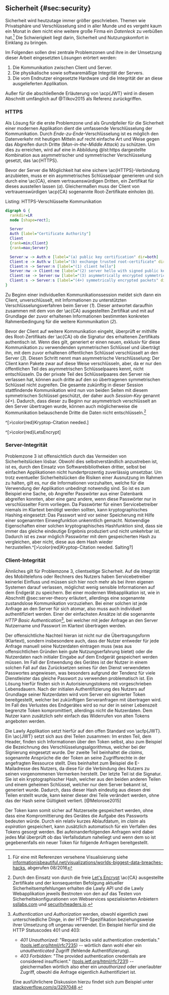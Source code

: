 ## Sicherheit {#sec:security}
Sicherheit wird heutzutage immer größer geschrieben. Themen wie Privatsphäre und Verschlüsselung sind in aller Munde und es vergeht kaum ein Monat in dem nicht eine weitere große Firma ein *Datenleck* zu verbüßen hat.[^justanotherbreach] Die Schwierigkeit liegt darin, Sicherheit und Nutzungskomfort in Einklang zu bringen.

[^justanotherbreach]: Für eine mit Referenzen versehene Visualisierung siehe [informationisbeautiful.net/visualizations/worlds-biggest-data-breaches-hacks](http://www.informationisbeautiful.net/visualizations/worlds-biggest-data-breaches-hacks), abgerufen 08/2016

Im Folgenden sollen drei zentrale Problemzonen und ihre in der Umsetzung dieser Arbeit eingesetzten Lösungen erörtert werden:

  1. Die Kommunikation zwischen Client und Server.
  2. Die physikalische sowie softwaremäßige Integrität der Servers.
  3. Die vom Endnutzer eingesetzte Hardware und die Integrität der an diese ausgelieferten Applikation.

Außer für die abschließende Erläuterung von \acp{JWT} wird in diesem Abschnitt umfänglich auf @Tilkov2015 als Referenz zurückgriffen.

### HTTPS
Als Lösung für die erste Problemzone und als Grundpfeiler für die Sicherheit einer modernen Applikation dient die umfassende Verschlüsselung der Kommunikation. Durch *Ende-zu-Ende*-Verschlüsselung ist es möglich den Datenverkehr mit heutigen Mitteln auf recht einfache Art und Weise gegen das Abgreifen durch Dritte (*Man-in-the-Middle Attack*) zu schützen. Um dies zu erreichen, wird auf eine in Abbildung @lst:https dargestellte Kombination aus asymmetrischer und symmetrischer Verschlüsselung gesetzt, das \ac{HTTPS}.

Bevor der Server die Möglichkeit hat eine sichere \ac{HTTPS}-Verbindung anzubieten, muss er ein asymmetrisches Schlüsselpaar generieren und sich durch eine \ac{CA}, einem vertrauenswürdigen Dritten, ein Zertifikat für dieses ausstellen lassen (*a*). Gleichermaßen muss der Client von vertrauenswürdigen \acp{CA} sogenannte Root-Zertifikate einholen (*b*).

Listing: HTTPS-Verschlüsselte Kommunikation

```{.dot #lst:https}
digraph G {
  rankdir=LR
  node [shape=rect];

  Server
  Auth [label="Certificate Authority"]
  Client
  {rank=min;Client}
  {rank=max;Server}

  Server:w -> Auth:e [label="(a) public key certification" dir=both]
  Client:e -> Auth:w [label="(b) exchange trusted root-certificate" dir=both]
  Client:n -> Server:n [label="(1) client hello"]
  Server:nw -> Client:ne [label="(2) server hello with signed public key"]
  Client:se -> Server:sw [label="(3) asymmetrically encrypted symmetric key"]
  Client:s -> Server:s [label="(4+) symmetrically encrypted packets" dir=both]
}
```

Zu Beginn einer individuellen Kommunikationssession meldet sich dann ein Client, unverschlüsselt, mit Informationen zu unterstützten Verschlüsselungsverfahren beim Server (*1*). Dieser antwortet daraufhin zusammen mit dem von der \ac{CA} ausgestellten Zertifikat und mit auf Grundlage der zuvor erhaltenen Informationen bestimmten konkreten Rahmenbedingung für die weitere Kommunikation (*2*).

Bevor der Client auf weitere Kommunikation eingeht, überprüft er mithilfe des Root-Zertifikats der \ac{CA} ob die Signatur des erhaltenen Zertifikats authentisch ist. Wenn dies gilt, generiert er einen neuen, exklusiv für diese Kommunikation zu verwendenden symmetrischen Schlüssel und überträgt ihn, mit dem zuvor erhaltenen öffentlichen Schlüssel verschlüsselt an den Server (*3*). Diesen Schritt nennt man asymmetrische Verschlüsselung: Der Client kann Pakete zwar auf diese Weise verschlüsseln, aber, da er nur den öffentlichen Teil des asymmetrischen Schlüsselpaares kennt, nicht entschlüsseln. Da der private Teil des Schlüsselpaares den Server nie verlassen hat, können auch dritte auf den so übertragenen symmetrischen Schlüssel nicht zugreifen. Die gesamte zukünftig in dieser Session stattfindende Kommunikation wird nun von beiden Seiten mit diesem symmetrischen Schlüssel geschützt, der daher auch *Session-Key* genannt (*4+*). Dadurch, dass dieser zu Beginn nur asymmetrisch verschlüsselt an den Server übertragen wurde, können auch möglicherweise die Kommunikation belauschende Dritte die Daten nicht entschlüsseln.[^As]

^[>\color{red}Kryptop-Citation needed.]

^[>\color{red}LetsEncrypt]



### Server-Integrität
Problemzone 3 ist offensichtlich durch das Vermeiden von Sicherheitslücken lösbar. Obwohl dies selbstverständlich anzustreben ist, ist es, durch den Einsatz von Softwarebibliotheken dritter, selbst bei einfachen Applikationen nicht hundertprozentig zuverlässig umsetzbar. Um trotz eventueller Sicherheitslücken die Risiken einer Ausnutzung im Rahmen zu halten, gilt es, nur die Informationen vorzuhalten, welche für die Verwendung der Applikation unbedingt notwendig sind. So ist es zum Beispiel eine Sache, ob Angreifer Passwörter aus einer Datenbank abgreifen konnten, aber eine ganz andere, wenn diese Passwörter nur in verschlüsselter Form vorliegen. Da Passwörter für einen Servicebetreiber niemals im Klartext benötigt werden sollten, kann kryptographisches Hashing eingesetzt: Das Passwort wird vor seiner Speicherung mit Hilfe einer sogenannten Einwegfunktion unkenntlich gemacht. Notwendige Eigenschaften einer solchen kryptographisches Hashfunktion sind, dass sie immer das gleiche eindeutige Ergebnis produziert und nicht umkehrbar ist. Dadurch ist es zwar möglich Passwörter mit dem gespeicherten Hash zu vergleichen, aber nicht, diese aus dem Hash wieder herzustellen.^[>\color{red}Kryptop-Citation needed. Salting?]



### Client-Integrität
Ähnliches gilt für Problemzone 3, clientseitige Sicherheit. Auf die Integrität des Mobiltelefons oder Rechners des Nutzers haben Servicebetreiber keinerlei Einfluss und müssen sich hier noch mehr als bei ihren eigenen Systemen darauf verlassen, möglichst wenig sensible Informationen auf dem Endgerät zu speichern. Bei einer modernen Webapplikation ist, wie in Abschnitt @sec:server-theory erläutert, allerdings eine sogenannte zustandslose Kommunikation vorzuziehen. Bei einer solchen ist jede Anfrage an den Server für sich atomar, also muss auch individuell authentifiziert werden. Einer der einfachsten Ansätze ist die sogenannte *HTTP Basic Authentication*[^authentorization], bei welcher mit jeder Anfrage an den Server Nutzername und Passwort im Klartext übertragen werden. <!--[@Richardson2007]--><!--, s. 239--><!-- https://tools.ietf.org/html/rfc1945#section-11.1 -->

Der offensichtliche Nachteil hieran ist nicht nur die Übertragungsform (Klartext), sondern insbesondere auch, dass der Nutzer entweder für jede Anfrage manuell seine Nutzerdaten eintragen muss (was aus offensichtlichen Gründen kein gute Nutzungserfahrung bietet) oder die Nutzerdaten nach initialer Eingabe auf dem Endgerät gespeichert werden müssen. Im Fall der Entwendung des Gerätes ist der Nutzer in einem solchen Fall auf das Zurücksetzen seines für den Dienst verwendeten Passwortes angewiesen, was besonders aufgrund der Tendenz für viele Dienstleister das gleiche Passwort zu verwenden problematisch ist. Ein Lösung hierfür finden sich in Autorisierungstokens mit vorgeschrieben Lebensdauern. Nach der initialen Authentifizierung des Nutzers auf Grundlage seiner Nutzerdaten wird vom Server ein signierter Token bereitgestellt, welcher bei zukünftigen Serveranfragen mit übertragen wird. Im Fall des Verlustes des Endgerätes wird so nur der in seiner Lebenszeit begrenzte Token kompromittiert, allerdings nicht die Nutzerdaten. Dem Nutzer kann zusätzlich sehr einfach das Widerrufen von alten Tokens angeboten werden. <!--[@Richardson2007], s. 253-->

Die Lawly Applikation setzt hierfür auf den offen Standard von \acfp{JWT}. Ein \ac{JWT} setzt sich aus drei Teilen zusammen: Im ersten Teil, dem Header, finden sich Informationen über den Token selbst, also zum Beispiel die Bezeichnung des Verschlüsselungsalgorithmus, welcher bei der Signierung eingesetzt wurde. Der zweite Teil beinhaltet die *claims*, sogenannte Ansprüche die der Token an seine Zugriffsrechte in der angefragten Ressource stellt. Dies beinhaltet zum Beispiel die E-Mailadresse des Nutzers, da diese für die Verbindung des Nutzers zu seinen vorgenommenen Vermerken herstellt. Der letzte Teil ist die Signatur. Sie ist ein kryptographischer Hash, welcher aus den beiden anderen Teilen und einem geheimen Schlüssel, welcher nur dem Server bekannt ist, generiert wurde. Dadurch, dass dieser Hash eindeutig aus diesen drei Teilen erstellt wurde, kann keiner dieser drei Teile verändert werden, ohne das der Hash seine Gültigkeit verliert. [@Melorose2015]

Der Token kann somit sicher auf Nutzerseite gespeichert werden, ohne dass eine Kompromittierung des Gerätes die Aufgabe des Passworts bedeuten würde. Durch ein relativ kurzes Ablaufdatum, im *claim* als *expiration* gespeichert, kann zusätzlich automatisch für ein Verfallen des Tokens gesorgt werden. Bei aufeinanderfolgenden Anfragen wird dabei jedes Mal überprüft ob das Verfallsdatum naheliegt und wenn dem so ist gegebenenfalls ein neuer Token für folgende Anfragen bereitgestellt.

[^As]: Durch den Einsatz von durch die freie [Let's Encrypt](https://letsencrypt.org) \ac{CA} ausgestellte Zertifikate und der konsequenten Befolgung aktueller Sicherheitsempfehlungen erhalten die Lawly API und die Lawly Webapplikation jeweils Bestnoten von den auf das Testen von Sicherheitskonfigurationen von Webservices spezialisierten Anbietern [ssllabs.com](https://www.ssllabs.com/ssltest/analyze.html?d=api.lawly.org) und [securityheaders.io](https://securityheaders.io/?q=api.lawly.org&followRedirects=on).

[^authentorization]:
    *Authentication* und *Authorization* werden, obwohl eigentlich zwei unterschiedliche Dinge, in der HTTP-Spezifikation beziehungsweise ihrer Umsetzung oft ungenau verwendet. Ein Beispiel hierfür sind die HTTP Statuscodes 401 und 403:

      + *401 Unauthorized*: "Request lacks valid authentication credentials." ([tools.ietf.org/html/rfc7235](https://tools.ietf.org/html/rfc7235#section-3.1)) -- wörtlich dann wohl eher ein *unauthenticated* Zugriff (fehlende Authentifizierung).
      + *403 Forbidden*: "The provided authentication credentials are considered insufficient." ([tools.ietf.org/html/rfc7231](https://tools.ietf.org/html/rfc7231#section-6.5.3)) -- gleichermaßen wörtlich also eher ein *unauthorized* oder unerlaubter Zugriff, obwohl die Anfrage eigentlich Authentifiziert ist.

    Eine ausführlichere Diskussion hierzu findet sich zum Beispiel unter [stackoverflow.com/q/3297048](http://stackoverflow.com/q/3297048).

<!-- https://news.ycombinator.com/item?id=11929267 -->
